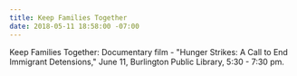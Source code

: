 ```yaml
---
title: Keep Families Together
date: 2018-05-11 18:58:00 -07:00
---
```


Keep Families Together:  Documentary film - "Hunger Strikes: A Call to End Immigrant Detensions,"  June 11, Burlington Public Library, 5:30 - 7:30 pm.
